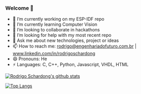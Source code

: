 ### Welcome 👋

- 🔭 I’m currently working on my ESP-IDF repo
- 🌱 I’m currently learning Computer Vision 
- 👯 I’m looking to collaborate in hackathons
- 🤔 I’m looking for help with my most recent repo
- 💬 Ask me about new technologies, project or ideas
- 📫 How to reach me: rodrigo@engenhariadofuturo.com.br | www.linkedin.com/in/rodrigoschardong
- 😄 Pronouns: He
- ⚡ Languages: C, C++, Python, Javascript, VHDL, HTML

[![Rodrigo Schardong's github stats](https://github-readme-stats.vercel.app/api?username=rodrigoschardong&count_private=true&show_icons=true&theme=radical)](https://github.com/anuraghazra/github-readme-stats)


[![Top Langs](https://github-readme-stats.vercel.app/api/top-langs/?username=rodrigoschardong&layout=compact&theme=radical)](https://github.com/GabrielPCamargo/github-readme-stats)



